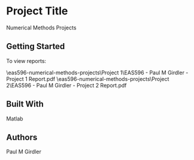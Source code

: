 # Project Title

Numerical Methods Projects

## Getting Started

To view reports:

\eas596-numerical-methods-projects\Project 1\EAS596 - Paul M Girdler - Project 1 Report.pdf
\eas596-numerical-methods-projects\Project 2\EAS596 - Paul M Girdler - Project 2 Report.pdf

## Built With

Matlab

## Authors

Paul M Girdler

